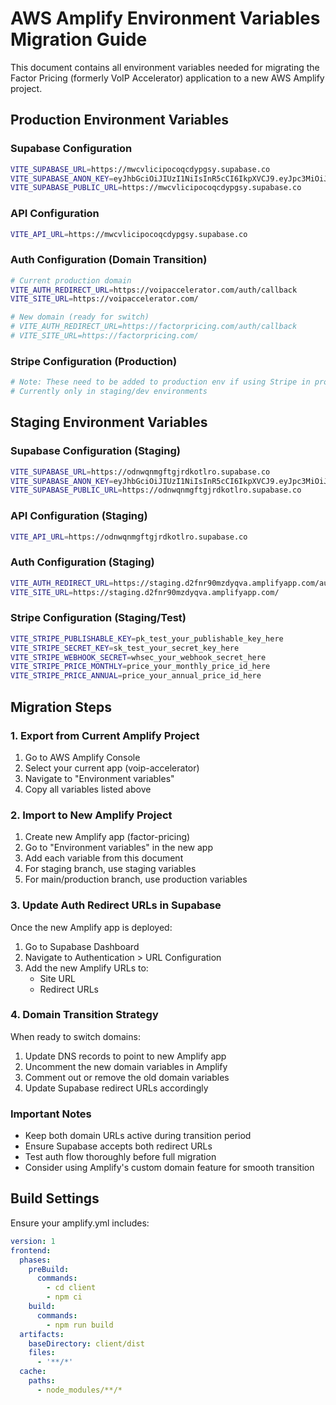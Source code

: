 # AWS Amplify Environment Variables Migration Guide

This document contains all environment variables needed for migrating the Factor Pricing (formerly VoIP Accelerator) application to a new AWS Amplify project.

## Production Environment Variables

### Supabase Configuration
```bash
VITE_SUPABASE_URL=https://mwcvlicipocoqcdypgsy.supabase.co
VITE_SUPABASE_ANON_KEY=eyJhbGciOiJIUzI1NiIsInR5cCI6IkpXVCJ9.eyJpc3MiOiJzdXBhYmFzZSIsInJlZiI6Im13Y3ZsaWNpcG9jb3FjZHlwZ3N5Iiwicm9sZSI6ImFub24iLCJpYXQiOjE3NDcwMTcwNzMsImV4cCI6MjA2MjU5MzA3M30.VK3HNJaYGq1AXRNxDIf6u42ZhWBkeQ0sT-jLsAujL7o
VITE_SUPABASE_PUBLIC_URL=https://mwcvlicipocoqcdypgsy.supabase.co
```

### API Configuration
```bash
VITE_API_URL=https://mwcvlicipocoqcdypgsy.supabase.co
```

### Auth Configuration (Domain Transition)
```bash
# Current production domain
VITE_AUTH_REDIRECT_URL=https://voipaccelerator.com/auth/callback
VITE_SITE_URL=https://voipaccelerator.com/

# New domain (ready for switch)
# VITE_AUTH_REDIRECT_URL=https://factorpricing.com/auth/callback
# VITE_SITE_URL=https://factorpricing.com/
```

### Stripe Configuration (Production)
```bash
# Note: These need to be added to production env if using Stripe in production
# Currently only in staging/dev environments
```

## Staging Environment Variables

### Supabase Configuration (Staging)
```bash
VITE_SUPABASE_URL=https://odnwqnmgftgjrdkotlro.supabase.co
VITE_SUPABASE_ANON_KEY=eyJhbGciOiJIUzI1NiIsInR5cCI6IkpXVCJ9.eyJpc3MiOiJzdXBhYmFzZSIsInJlZiI6Im9kbndxbm1nZnRnanJka290bHJvIiwicm9sZSI6ImFub24iLCJpYXQiOjE3NDcwMTcxMDAsImV4cCI6MjA2MjU5MzEwMH0.BMG8mS0KTGJo2SIRh1j31asS0Lo7nSlZcWFiSvkNkjU
VITE_SUPABASE_PUBLIC_URL=https://odnwqnmgftgjrdkotlro.supabase.co
```

### API Configuration (Staging)
```bash
VITE_API_URL=https://odnwqnmgftgjrdkotlro.supabase.co
```

### Auth Configuration (Staging)
```bash
VITE_AUTH_REDIRECT_URL=https://staging.d2fnr90mzdyqva.amplifyapp.com/auth/callback
VITE_SITE_URL=https://staging.d2fnr90mzdyqva.amplifyapp.com/
```

### Stripe Configuration (Staging/Test)
```bash
VITE_STRIPE_PUBLISHABLE_KEY=pk_test_your_publishable_key_here
VITE_STRIPE_SECRET_KEY=sk_test_your_secret_key_here
VITE_STRIPE_WEBHOOK_SECRET=whsec_your_webhook_secret_here
VITE_STRIPE_PRICE_MONTHLY=price_your_monthly_price_id_here
VITE_STRIPE_PRICE_ANNUAL=price_your_annual_price_id_here
```

## Migration Steps

### 1. Export from Current Amplify Project
1. Go to AWS Amplify Console
2. Select your current app (voip-accelerator)
3. Navigate to "Environment variables"
4. Copy all variables listed above

### 2. Import to New Amplify Project
1. Create new Amplify app (factor-pricing)
2. Go to "Environment variables" in the new app
3. Add each variable from this document
4. For staging branch, use staging variables
5. For main/production branch, use production variables

### 3. Update Auth Redirect URLs in Supabase
Once the new Amplify app is deployed:
1. Go to Supabase Dashboard
2. Navigate to Authentication > URL Configuration
3. Add the new Amplify URLs to:
   - Site URL
   - Redirect URLs

### 4. Domain Transition Strategy
When ready to switch domains:
1. Update DNS records to point to new Amplify app
2. Uncomment the new domain variables in Amplify
3. Comment out or remove the old domain variables
4. Update Supabase redirect URLs accordingly

### Important Notes
- Keep both domain URLs active during transition period
- Ensure Supabase accepts both redirect URLs
- Test auth flow thoroughly before full migration
- Consider using Amplify's custom domain feature for smooth transition

## Build Settings
Ensure your amplify.yml includes:
```yaml
version: 1
frontend:
  phases:
    preBuild:
      commands:
        - cd client
        - npm ci
    build:
      commands:
        - npm run build
  artifacts:
    baseDirectory: client/dist
    files:
      - '**/*'
  cache:
    paths:
      - node_modules/**/*
```